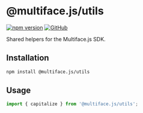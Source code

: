 # @multiface.js/utils

[![npm version](https://img.shields.io/npm/v/@multiface.js/utils)](https://www.npmjs.com/package/@multiface.js/utils)
[![GitHub](https://img.shields.io/badge/source-github-blue?logo=github)](https://github.com/praveencs87/multiface.js/tree/main/packages/utils)

Shared helpers for the Multiface.js SDK.

## Installation

```bash
npm install @multiface.js/utils
```

## Usage
```ts
import { capitalize } from '@multiface.js/utils';
``` 